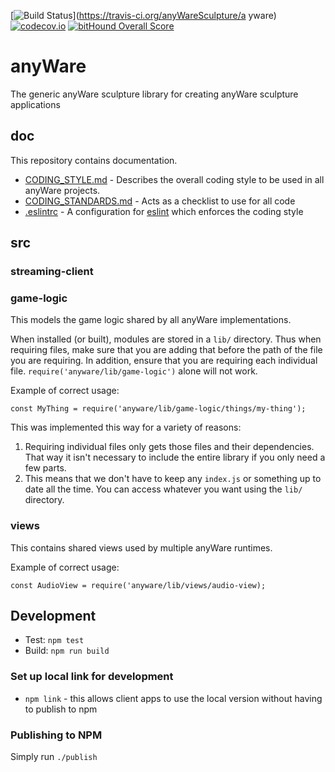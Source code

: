 [![Build Status](https://travis-ci.org/anyWareSculpture/anyware.svg?branch=master)](https://travis-ci.org/anyWareSculpture/a yware) [![codecov.io](http://codecov.io/github/anyWareSculpture/anyware/coverage.svg?branch=master)](http://codecov.io/github/anyWareSculpture/anyware?branch=master) [![bitHound Overall Score](https://www.bithound.io/github/anyWareSculpture/anyware/badges/score.svg)](https://www.bithound.io/github/anyWareSculpture/anyware)

# anyWare
The generic anyWare sculpture library for creating anyWare sculpture applications

## doc

This repository contains documentation.

* [CODING_STYLE.md](CODING_STYLE.md) - Describes the overall coding style to be used in all anyWare projects.
* [CODING_STANDARDS.md](CODING_STANDARDS.md) - Acts as a checklist to use for all code
* [.eslintrc](.eslintrc) - A configuration for [eslint](http://eslint.org) which enforces the coding style

## src

### streaming-client

### game-logic

This  models the game logic shared by all anyWare implementations.

When installed (or built), modules are stored in a `lib/` directory. Thus when requiring files, make sure that you are adding that before the path of the file you are requiring. In addition, ensure that you are requiring each individual file. `require('anyware/lib/game-logic')` alone will not work.

Example of correct usage:

    const MyThing = require('anyware/lib/game-logic/things/my-thing');

This was implemented this way for a variety of reasons:

1. Requiring individual files only gets those files and their dependencies. That way it isn't necessary to include the entire library if you only need a few parts.
2. This means that we don't have to keep any `index.js` or something up to date all the time. You can access whatever you want using the `lib/` directory.

### views

This contains shared views used by multiple anyWare runtimes.

Example of correct usage:

    const AudioView = require('anyware/lib/views/audio-view);

## Development

* Test: ```npm test```
* Build: ```npm run build```

### Set up local link for development

* ```npm link``` - this allows client apps to use the local version without having to publish to npm


### Publishing to NPM

Simply run ```./publish```

